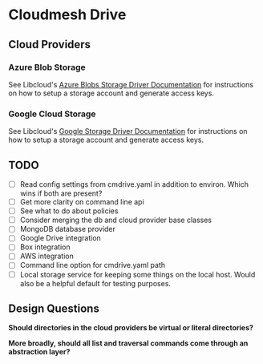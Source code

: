 Cloudmesh Drive
===

## Cloud Providers

### Azure Blob Storage

See Libcloud's [Azure Blobs Storage Driver Documentation](https://libcloud.readthedocs.io/en/latest/storage/drivers/azure_blobs.html) for instructions on how to setup a storage account and generate access keys.

### Google Cloud Storage

See Libcloud's [Google Storage Driver Documentation](https://libcloud.readthedocs.io/en/latest/storage/drivers/google_storage.html) for instructions on how to setup a storage account and generate access keys.

## TODO
- [ ] Read config settings from cmdrive.yaml in addition to environ. Which wins if both are present?
- [ ] Get more clarity on command line api
- [ ] See what to do about policies
- [ ] Consider merging the db and cloud provider base classes
- [ ] MongoDB database provider
- [ ] Google Drive integration
- [ ] Box integration
- [ ] AWS integration
- [ ] Command line option for cmdrive.yaml path
- [ ] Local storage service for keeping some things on the local host. Would also be a helpful default for testing purposes.

## Design Questions

**Should directories in the cloud providers be virtual or literal directories?**

**More broadly, should all list and traversal commands come through an abstraction layer?**
